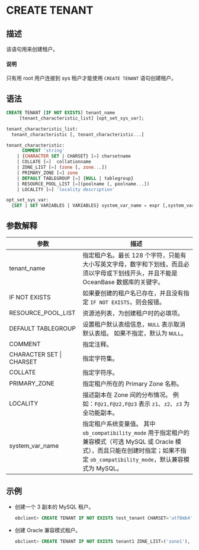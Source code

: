# CREATE TENANT

## 描述

该语句用来创建租户。
  <main id="notice" type='explain'>
    <h4>说明</h4>
    <p>只有用 root 用户连接到 sys 租户才能使用 <code>CREATE TENANT</code> 语句创建租户。</p>
  </main>

## 语法

```sql
CREATE TENANT [IF NOT EXISTS] tenant_name 
     [tenant_characteristic_list] [opt_set_sys_var];

tenant_characteristic_list: 
  tenant_characteristic [, tenant_characteristic...]

tenant_characteristic: 
      COMMENT 'string'  
    | {CHARACTER SET | CHARSET} [=] charsetname 
    | COLLATE [=]  collationname
    | ZONE_LIST [=] (zone [, zone...]) 
    | PRIMARY_ZONE [=] zone  
    | DEFAULT TABLEGROUP [=] {NULL | tablegroup}
    | RESOURCE_POOL_LIST [=](poolname [, poolname...])
    | LOCALITY [=] 'locality description'

opt_set_sys_var:
  {SET | SET VARIABLES | VARIABLES} system_var_name = expr [,system_var_name = expr] ...
```

## 参数解释

|          **参数**          |                **描述**                |
|--------------------------|---------------------------------|
| tenant_name              | 指定租户名。最长 128 个字符，只能有大小写英文字母，数字和下划线，而且必须以字母或下划线开头，并且不能是 OceanBase 数据库的关键字。 |
| IF NOT EXISTS            | 如果要创建的租户名已存在，并且没有指定 `IF NOT EXISTS`，则会报错。    |
| RESOURCE_POOL_LIST       | 资源池列表，为创建租户时的必填项。  |
| DEFAULT TABLEGROUP       | 设置租户默认表组信息，`NULL` 表示取消默认表组。 如果不指定，默认为 `NULL`。    |
| COMMENT                  | 指定注释。   |
| CHARACTER SET \| CHARSET | 指定字符集。   |
| COLLATE                  | 指定字符序。  |
| PRIMARY_ZONE             | 指定租户所在的 Primary Zone 名称。  |
| LOCALITY                 | 描述副本在 Zone 间的分布情况。 例如：`F@z1,F@z2,F@z3` 表示 `z1`、`z2`、`z3` 为全功能副本。     |
| system_var_name          | 指定租户系统变量值。 其中 `ob_compatibility_mode` 用于指定租户的兼容模式（可选 MySQL 或 Oracle 模式），而且只能在创建时指定；如果不指定 `ob_compatibility_mode`，默认兼容模式为 MySQL。 |

## 示例

* 创建一个 3 副本的 MySQL 租户。

  ```sql
  obclient> CREATE TENANT IF NOT EXISTS test_tenant CHARSET='utf8mb4', ZONE_LIST=('zone1','zone2','zone3'), PRIMARY_ZONE='zone1;zone2,zone3', RESOURCE_POOL_LIST=('pool1');
  ```

* 创建 Oracle 兼容模式租户。

  ```sql
  obclient> CREATE TENANT IF NOT EXISTS tenant1 ZONE_LIST=('zone1'), PRIMARY_ZONE='zone1', RESOURCE_POOL_LIST=('pool1') SET ob_compatibility_mode='oracle', set ob_tcp_invited_nodes='%';
  ```
